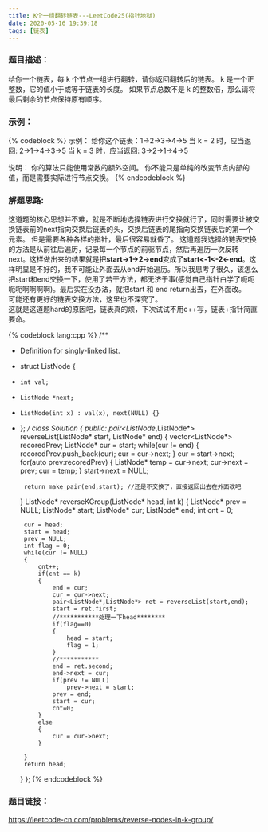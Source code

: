 ```yaml
---
title: K个一组翻转链表---LeetCode25(指针地狱)
date: 2020-05-16 19:39:18
tags: [链表]
---
```

### 题目描述：  
给你一个链表，每 k 个节点一组进行翻转，请你返回翻转后的链表。
k 是一个正整数，它的值小于或等于链表的长度。
如果节点总数不是 k 的整数倍，那么请将最后剩余的节点保持原有顺序。

### 示例：   
{% codeblock %}
示例：
给你这个链表：1->2->3->4->5
当 k = 2 时，应当返回: 2->1->4->3->5
当 k = 3 时，应当返回: 3->2->1->4->5

说明：
你的算法只能使用常数的额外空间。
你不能只是单纯的改变节点内部的值，而是需要实际进行节点交换。
{% endcodeblock %}
<!-- more -->

### 解题思路:  
这道题的核心思想并不难，就是不断地选择链表进行交换就行了，同时需要让被交换链表前的next指向交换后链表的头，交换后链表的尾指向交换链表后的第一个元素。  但是需要各种各样的指针，最后很容易就昏了。
这道题我选择的链表交换的方法是从前往后遍历，记录每一个节点的前驱节点，然后再遍历一次反转next。这样做出来的结果就是把**start->1->2->end**变成了**start<-1<-2<-end**。这样明显是不好的，我不可能让外面去从end开始遍历。所以我思考了很久，该怎么把start和end交换一下，使用了若干方法，都无济于事(感觉自己指针白学了呃呃呃呃啊啊啊啊)。最后实在没办法，就把start 和 end return出去，在外面改。  
可能还有更好的链表交换方法，这里也不深究了。  
这就是这道题hard的原因吧，链表真的烦，下次试试不用c++写，链表+指针简直要命。  

{% codeblock lang:cpp %}
/**
 * Definition for singly-linked list.
 * struct ListNode {
 *     int val;
 *     ListNode *next;
 *     ListNode(int x) : val(x), next(NULL) {}
 * };
 */
class Solution {
public:
    pair<ListNode*,ListNode*> reverseList(ListNode* start, ListNode* end)
    {
        vector<ListNode*> recoredPrev;
        ListNode* cur = start;
        while(cur != end)
        {
            recoredPrev.push_back(cur);
            cur = cur->next;
        }
        cur = start->next;
        for(auto prev:recoredPrev)
        {
            ListNode* temp = cur->next;
            cur->next = prev;
            cur = temp;
        }
        start->next = NULL;
        
        return make_pair(end,start); //还是不交换了，直接返回出去在外面改吧 
    }
    ListNode* reverseKGroup(ListNode* head, int k) {
        ListNode* prev = NULL;
        ListNode* start;
        ListNode* cur;
        ListNode* end;
        int cnt = 0;

        cur = head;
        start = head;
        prev = NULL;
        int flag = 0;
        while(cur != NULL)
        {
            cnt++;
            if(cnt == k)
            {
                end = cur;
                cur = cur->next;
                pair<ListNode*,ListNode*> ret = reverseList(start,end);
                start = ret.first;
                //***********处理一下head********
                if(flag==0)
                {
                    head = start;
                    flag = 1;
                }
                //***********
                end = ret.second;
                end->next = cur;
                if(prev != NULL)
                    prev->next = start;
                prev = end;
                start = cur;
                cnt=0;
            }
            else
            {
                cur = cur->next;
            }
            
        }    
        return head;
    }
};
{% endcodeblock %}

### 题目链接：  
https://leetcode-cn.com/problems/reverse-nodes-in-k-group/
